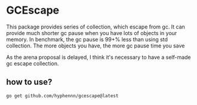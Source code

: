 # GCEscape

This package provides series of collection, which escape from gc. It can provide much shorter gc pause when you have
lots of objects in your memory. In benchmark, the gc pause is 99+% less than using std collection. The more objects you
have, the more gc pause time you save

As the arena proposal is delayed, I think it's necessary to have a self-made gc escape collection.

## how to use?

```shell
go get github.com/hyphennn/gcescape@latest
```

